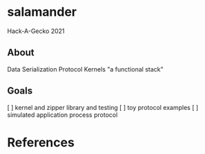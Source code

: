 # salamander
Hack-A-Gecko 2021

## About
  Data Serialization Protocol Kernels
  "a functional stack"
## Goals
 [ ] kernel and zipper library and testing
 [ ] toy protocol examples
 [ ] simulated application process protocol
 
# References
